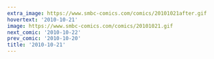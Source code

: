 ```yaml
---
extra_image: https://www.smbc-comics.com/comics/20101021after.gif
hovertext: '2010-10-21'
image: https://www.smbc-comics.com/comics/20101021.gif
next_comic: '2010-10-22'
prev_comic: '2010-10-20'
title: '2010-10-21'
---
```


